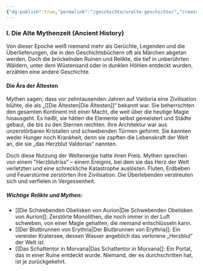 ```yaml
---
{"dg-publish":true,"permalink":"/geschichte/uralte-geschichte/","created":"2025-01-16T10:28:38.827+01:00","updated":"2025-01-19T10:05:30.117+01:00"}
---
```


### **I. Die Alte Mythenzeit (Ancient History)**

Von dieser Epoche weiß niemand mehr als Gerüchte, Legenden und die Überlieferungen, die in den Geschichtsbüchern oft als Märchen abgetan werden. Doch die bröckelnden Ruinen und Relikte, die tief in unberührten Wäldern, unter dem Wüstensand oder in dunklen Höhlen entdeckt wurden, erzählen eine andere Geschichte.

#### **Die Ära der Ältesten**

Mythen sagen, dass vor zehntausenden Jahren auf Valdoria eine Zivilisation blühte, die als „[[Die Ältesten\|Die Ältesten]]“ bekannt war. Sie beherrschten den gesamten Kontinent mit einer Macht, die weit über die heutige Magie hinausgeht. Es heißt, sie hätten die Elemente selbst gemeistert und Städte gebaut, die bis zu den Sternen reichten. Ihre Architektur war aus unzerstörbaren Kristallen und schwebenden Türmen geformt. Sie kannten weder Hunger noch Krankheit, denn sie zapften die Lebenskraft der Welt an, die sie „das Herzblut Valdorias“ nannten.

Doch diese Nutzung der Weltenergie hatte ihren Preis. Mythen sprechen von einem "Herzblutriss" – einem Ereignis, bei dem sie das Herz der Welt verletzten und eine schreckliche Katastrophe auslösten. Fluten, Erdbeben und Feuerstürme zerstörten ihre Zivilisation. Die Überlebenden verstreuten sich und verfielen in Vergessenheit.

##### **Wichtige Relikte und Mythen:**

- [[Die Schwebenden Obelisken von Aurion\|Die Schwebenden Obelisken von Aurion]]: Zerstörte Monolithen, die noch immer in der Luft schweben, von einer Magie gehalten, die niemand entschlüsseln kann.
- [[Der Blutbrunnen von Erythria\|Der Blutbrunnen von Erythria]]: Ein vereister Kratersee, dessen Wasser angeblich das verlorene „Herzblut“ der Welt ist.
- [[Das Schattentor in Morvana\|Das Schattentor in Morvana]]: Ein Portal, das in einer Ruine entdeckt wurde. Niemand, der es durchschritten hat, ist je zurückgekehrt.